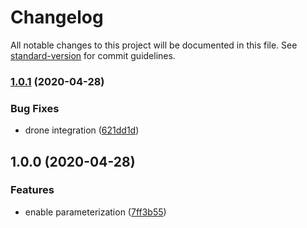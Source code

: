 # Changelog

All notable changes to this project will be documented in this file. See [standard-version](https://github.com/conventional-changelog/standard-version) for commit guidelines.

### [1.0.1](https://github.com/slinstaedt/drone-semantic-release/compare/v1.0.0...v1.0.1) (2020-04-28)


### Bug Fixes

* drone integration ([621dd1d](https://github.com/slinstaedt/drone-semantic-release/commit/621dd1d0cc85612afff432f387ba625f0ce12ab3))

## 1.0.0 (2020-04-28)


### Features

* enable parameterization ([7ff3b55](https://github.com/slinstaedt/drone-semantic-release/commit/7ff3b55b5d12d0fd8c81d458105230ede3701142))
